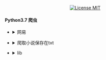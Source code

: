 <p align="center">
  <a href="http://www.skillnull.com"><img src="http://skillnull.com/others/images/brand/MIT.svg" alt="License MIT"></a>
</p>

#### Python3.7 爬虫

* <details>
     <summary>网易</summary>
     
	 - [网易云音乐评论](/Netease/Get-Cloud-Music-Comments.py)
 </details>

* <details>
     <summary>爬取小说保存在txt</summary>
     
	 - [墨菲定律](/GetBooks/MoFeiDingLv.py)
 </details>
 
 * <details>
      <summary>lib</summary>
      
 	 - [设置代理池](/lib/SetProxiesPool.py)
  </details>
